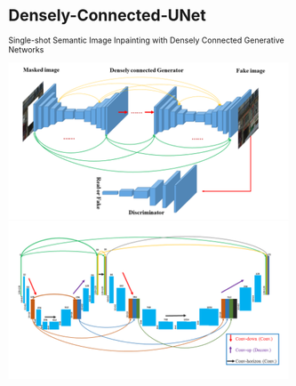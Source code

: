 # Densely-Connected-UNet
Single-shot Semantic Image Inpainting with Densely Connected Generative Networks

![p0](imgs/DCGN_framework.png)
![p1](imgs/DCGN_structure.png)
